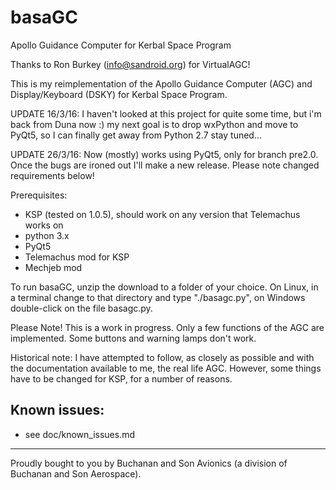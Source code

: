 basaGC
======

Apollo Guidance Computer for Kerbal Space Program

Thanks to Ron Burkey (<info@sandroid.org>) for VirtualAGC!

This is my reimplementation of the Apollo Guidance Computer (AGC) and Display/Keyboard (DSKY) for Kerbal Space Program.

UPDATE 16/3/16: I haven't looked at this project for quite some time, but i'm back from Duna now :) my next goal is to 
drop wxPython and move to PyQt5, so I can finally get away from Python 2.7 stay tuned...

UPDATE 26/3/16: Now (mostly) works using PyQt5, only for branch pre2.0. Once the bugs are ironed out I'll make a new
release. Please note changed requirements below!

Prerequisites:

- KSP (tested on 1.0.5), should work on any version that Telemachus works on
- python 3.x
- PyQt5
- Telemachus mod for KSP
- Mechjeb mod

To run basaGC, unzip the download to a folder of your choice. On Linux, in a terminal change to
that directory and type "./basagc.py", on Windows double-click on the file basagc.py.

Please Note! This is a work in progress. Only a few functions of the AGC are implemented. Some buttons and warning
lamps don't work.

Historical note: I have attempted to follow, as closely as possible 
and with the documentation available to me, the real life AGC. 
However, some things have to be changed for KSP, for a number of 
reasons.

Known issues:
------------
- see doc/known_issues.md



***
Proudly bought to you by Buchanan and Son Avionics (a division of Buchanan and Son Aerospace).
